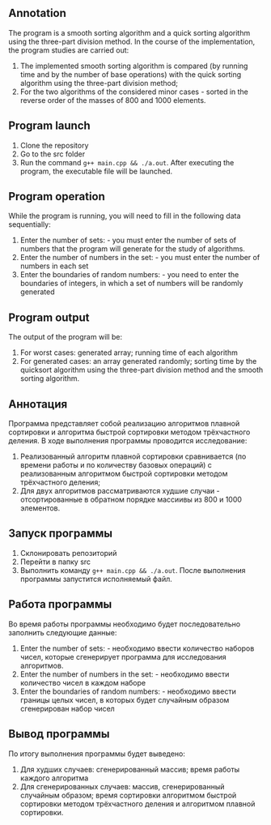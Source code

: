 ## Annotation
The program is a smooth sorting algorithm and a quick sorting algorithm using the three-part division method. In the course of the implementation, the program studies are carried out:
1. The implemented smooth sorting algorithm is compared (by running time and by the number of base operations) with the quick sorting algorithm using the three-part division method;
2. For the two algorithms of the considered minor cases - sorted in the reverse order of the masses of 800 and 1000 elements.

## Program launch
1. Clone the repository
2. Go to the src folder
3. Run the command `g++ main.cpp && ./a.out`. After executing the program, the executable file will be launched.

## Program operation
While the program is running, you will need to fill in the following data sequentially:
1. Enter the number of sets: - you must enter the number of sets of numbers that the program will generate for the study of algorithms.
2. Enter the number of numbers in the set: - you must enter the number of numbers in each set
3. Enter the boundaries of random numbers: - you need to enter the boundaries of integers, in which a set of numbers will be randomly generated

## Program output
The output of the program will be:
1. For worst cases: generated array; running time of each algorithm
2. For generated cases: an array generated randomly; sorting time by the quicksort algorithm using the three-part division method and the smooth sorting algorithm.

## Аннотация
Программа представляет собой реализацию алгоритмов плавной сортировки и алгоритма быстрой сортировки методом трёхчастного деления. В ходе выполнения программы проводится исследование:
1. Реализованный алгоритм плавной сортировки сравнивается (по времени работы и по количеству базовых операций) с реализованным алгоритмом быстрой сортировки методом трёхчастного деления;
2. Для двух алгоритмов рассматриваются худшие случаи - отсортированные в обратном порядке массиивы из 800 и 1000 элементов.

## Запуск программы
1. Склонировать репозиторий
2. Перейти в папку src
3. Выполнить команду `g++ main.cpp && ./a.out`. После выполнения программы запустится исполняемый файл.

## Работа программы
Во время работы программы необходимо будет последовательно заполнить следующие данные:
1. Enter the number of sets: - необходимо ввести количество наборов чисел, которые сгенерирует программа для исследования алгоритмов.
2. Enter the number of numbers in the set: - необходимо ввести количество чисел в каждом наборе
3. Enter the boundaries of random numbers: - необходимо ввести границы целых чисел, в которых будет случайным образом сгенерирован набор чисел

## Вывод программы
По итогу выполнения программы будет выведено:
1. Для худших случаев: сгенерированный массив; время работы каждого алгоритма
2. Для сгенерированных случаев: массив, сгенерированный случайным образом; время сортировки алгоритмом быстрой сортировки методом трёхчастного деления и алгоритмом плавной сортировки. 
